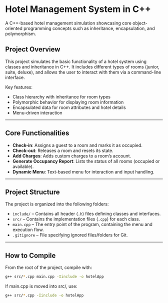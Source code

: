 # Hotel Management System in C++

A C++-based hotel management simulation showcasing core object-oriented programming concepts such as inheritance, encapsulation, and polymorphism.

## Project Overview

This project simulates the basic functionality of a hotel system using classes and inheritance in C++. It includes different types of rooms (junior, suite, deluxe), and allows the user to interact with them via a command-line interface.

Key features:
- Class hierarchy with inheritance for room types
- Polymorphic behavior for displaying room information
- Encapsulated data for room attributes and hotel details
- Menu-driven interaction

---

## Core Functionalities

- **Check-in**: Assigns a guest to a room and marks it as occupied.
- **Check-out**: Releases a room and resets its state.
- **Add Charges**: Adds custom charges to a room’s account.
- **Generate Occupancy Report**: Lists the status of all rooms (occupied or available).
- **Dynamic Menu**: Text-based menu for interaction and input handling.

---

## Project Structure

The project is organized into the following folders:

- `include/` – Contains all header (`.h`) files defining classes and interfaces.
- `src/` – Contains the implementation files (`.cpp`) for each class.
- `main.cpp` – The entry point of the program, containing the menu and execution flow.
- `.gitignore` – File specifying ignored files/folders for Git.

---

## How to Compile

From the root of the project, compile with:

```bash
g++ src/*.cpp main.cpp -Iinclude -o hotelApp
```
If main.cpp is moved into src/, use:
```bash
g++ src/*.cpp -Iinclude -o hotelApp
```
